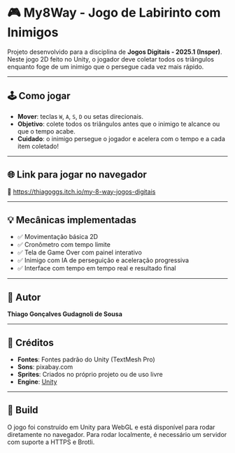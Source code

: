 # 🎮 My8Way - Jogo de Labirinto com Inimigos

Projeto desenvolvido para a disciplina de **Jogos Digitais - 2025.1 (Insper)**.
Neste jogo 2D feito no Unity, o jogador deve coletar todos os triângulos enquanto foge de um inimigo que o persegue cada vez mais rápido.

---

## 🕹️ Como jogar

- **Mover**: teclas `W`, `A`, `S`, `D` ou setas direcionais.
- **Objetivo**: colete todos os triângulos antes que o inimigo te alcance ou que o tempo acabe.
- **Cuidado**: o inimigo persegue o jogador e acelera com o tempo e a cada item coletado!

---

## 🌐 Link para jogar no navegador

🔗 https://thiagoggs.itch.io/my-8-way-jogos-digitais

---

## 💡 Mecânicas implementadas

- ✅ Movimentação básica 2D
- ✅ Cronômetro com tempo limite
- ✅ Tela de Game Over com painel interativo
- ✅ Inimigo com IA de perseguição e aceleração progressiva
- ✅ Interface com tempo em tempo real e resultado final

---

## 👤 Autor

**Thiago Gonçalves Gudagnoli de Sousa**

---

## 🧾 Créditos

- **Fontes**: Fontes padrão do Unity (TextMesh Pro)
- **Sons**: pixabay.com
- **Sprites**: Criados no próprio projeto ou de uso livre
- **Engine**: [Unity](https://unity.com/)

---

## 🧪 Build

O jogo foi construído em Unity para WebGL e está disponível para rodar diretamente no navegador.
Para rodar localmente, é necessário um servidor com suporte a HTTPS e Brotli.
